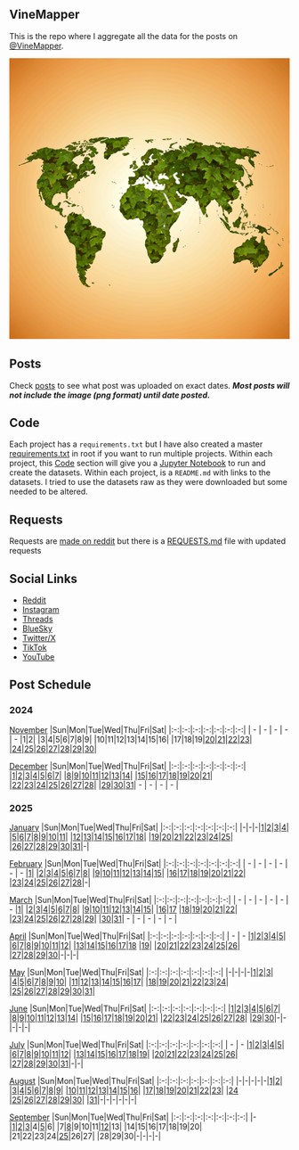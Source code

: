## VineMapper

This is the repo where I aggregate all the data for the posts on [@VineMapper](#social-links).

![Image](logo.png)

## Posts
Check [posts](posts/) to see what post was uploaded on exact dates. ***Most posts will not include the image (png format) until date posted.***

## Code
Each project has a `requirements.txt` but I have also created a master [requirements.txt](requirements.txt) in root if you want to run multiple projects.
Within each project, this [Code](#Code) section will give you a [Jupyter Notebook](https://jupyter.org/) to run and create the datasets.
Within each project, is a `README.md` with links to the datasets. I tried to use the datasets raw as they were downloaded but some needed to be altered.

## Requests
Requests are [made on reddit](https://www.reddit.com/user/VineMapper/) but there is a [REQUESTS.md](REQUESTS.md) file with updated requests

## Social Links
* [Reddit](https://www.reddit.com/user/VineMapper/submitted/)
* [Instagram](https://www.instagram.com/VineMapper/)
* [Threads](https://www.threads.net/@vinemapper)
* [BlueSky](https://bsky.app/profile/vinemapper.bsky.social)
* [Twitter/X](https://x.com/VineMapper)
* [TikTok](https://www.tiktok.com/@VineMapper)
* [YouTube](https://www.youtube.com/@VineMapper)

## Post Schedule

### 2024

[November](posts/2024/november.md)
|Sun|Mon|Tue|Wed|Thu|Fri|Sat|
|:-:|:-:|:-:|:-:|:-:|:-:|:-:|
| - | - | - | - | - |1|2|
|3|4|5|6|7|8|9|
|10|11|12|13|14|15|16|
|17|18|19|[20](projects/politics/California_Democratic_Pres_Turnout_2020_2024/)|[21](projects/politics/California_Republican_Pres_Turnout_2020_2024)|[22](projects/demography/European_Capitals_HDI)|[23](projects/alcohol/Breweries_Per_Capita/)|
|[24](projects/politics/European_Socialists/)|[25](projects/alcohol/Distilleries_Per_Capita/)|[26](projects/homeless/Homeless_Change_2020_2023/)|[27](projects/homeless/Homeless_population_per_10k/)|[28](projects/versus/Distilleries_vs_Breweries/)|[29](projects/agriculture/Grape_Production_Europe_2022/)|[30](projects/alcohol/Wineries_Per_Capita/)|

[December](posts/2024/december.md)
|Sun|Mon|Tue|Wed|Thu|Fri|Sat|
|:-:|:-:|:-:|:-:|:-:|:-:|:-:|
|[1](projects/demography/European_Capitals_Life_Expectancy/)|[2](projects/ethnicity/Americans_in_USA/)|[3](projects/versus/Distilleries_vs_Wineries)|[4](projects/agriculture/Tomato_Production_Europe_2022/)|[5](projects/ethnicity/Haitians_in_USA/)|[6](projects/homeless/Homeless_Change_2007_2023)|[7](projects/history/Vietnam_War_Deaths)|
|[8](projects/ethnicity/Russians_in_USA/)|[9](projects/history/Population_Change_1900_to_2023/)|[10](projects/restaurants/ChuckECheese_Locations_US/)|[11](projects/police/Corrections_Spending_Per_Capita/)|[12](projects/covid/COVID_Deaths_Per_State/)|[13](projects/ethnicity/Brazilians_in_USA/)|[14](projects/restaurants/TexasRoadHouse_Locations_US/)|
|[15](projects/politics/Progressives_Per_State_119th_Congress/)|[16](projects/police/Police_Spending_Per_Capita/)|[17](projects/covid/COVID_Cases_Per_State/)|[18](projects/ethnicity/Yugoslavs_in_USA/)|[19](projects/restaurants/McDonalds_Per_State/)|[20](projects/history/Virginia_Population_Change_1790_2023/)|[21](projects/demography/US_Population_Change_2023_to_2024/)|
|[22](projects/covid/COVID_Vaccine_Rates_Per_State/)|[23](projects/ethnicity/Soviets_in_USA/)|[24](projects/economics/US_States_GDP_Change_Per_Capita_2022-2024)|[25](projects/stores/Lidl_Locations_USA/)|[26](projects/police/Corrections_Spending_Per_Capita_Inversed/)|[27](projects/stores/Dollar_Generals_Per_State/)|[28](projects/restaurants/McDonalds_by_County/)|
|[29](projects/ethnicity/Turks_In_USA)|[30](projects/demography/US_Government_Employees_By_State/)|[31](projects/stores/United_States_Of_Dollar_General/)| - | - | - | - |

### 2025

[January](posts/2025/january.md)
|Sun|Mon|Tue|Wed|Thu|Fri|Sat|
|:-:|:-:|:-:|:-:|:-:|:-:|:-:|
|-|-|-|[1](projects/demography/Gender_Ratio_USA/)|[2](projects/ethnicity/Slavic_in_USA/)|[3](projects/police/Police_Spending_Per_Capita_Inversed/)|[4](projects/demography/Over_18_Population/)|
|[5](projects/covid/Preventable_COVID_Deaths/)|[6](projects/restaurants/McDonalds_Per_County_Count/)|[7](projects/politics/Progressives_Per_State_119th_Congress_Fixed/)|[8](projects/demography/Over_16_Working_Population/)|[9](projects/stores/Dollar_Generals_Per_County_Count/)|[10](projects/homeless/Homeless_Change_2023_2024_Percents/)|[11](projects/restaurants/Bojangles_Per_State/)|
|[12](projects/stores/Dollar_Generals_HeatMap/)|[13](projects/alcohol/Wine_Production_Europe_2022/)|[14](projects/police/Corrections_Spending_Per_Capita_Values/)|[15](projects/restaurants/Subways_Per_Capita/)|[16](projects/homeless/Homeless_Change_2023_2024_Totals/)|[17](projects/versus/McDonalds_Vs_KFC/)|[18](projects/demography/Gender_Ratio_USA_20-44/)|
|[19](projects/alcohol/Craft_Beer_Gallons_Per_Person_2023)|[20](projects/stores/Trader_Joes_Per_State/)|[21](projects/versus/McDonalds_Vs_Subway/)|[22](projects/demography/Gender_Ratio_USA_65_And_Over/)|[23](projects/ethnicity/Cubans_in_USA/)|[24](projects/versus/McDonalds_Vs_Subway_Per_State/)|[25](projects/alcohol/Wine_Produced_USA_2024/)|
|[26](projects/stores/Dollar_Generals_Per_County)|[27](projects/restaurants/KFCs_Per_State/)|[28](projects/restaurants/Taco_Bells_Per_State/)|[29](projects/alcohol/Wine_Produced_USA_2024_Per_Capita/)|[30](projects/restaurants/Hunt_Brothers_Per_State/)|[31](projects/demography/Veteran_Per_Capita_2023/)|-|

[February](posts/2025/february.md)
|Sun|Mon|Tue|Wed|Thu|Fri|Sat|
|:-:|:-:|:-:|:-:|:-:|:-:|:-:|
| - | - | - | - | - | - |[1](projects/versus/Taco_Bells_Vs_KFCs_Per_State/)|
|[2](projects/economics/Homeownership_Rate_Per_State_2024/)|[3](projects/alcohol/Wineries_In_Virginia/)|[4](projects/restaurants/Taco_Bells_Per_State_Per_Capita/)|[5](projects/stores/Costcos_Per_State/)|[6](projects/versus/McDonalds_Vs_Dollar_Generals/)|[7](projects/economics/US_States_GDP_Change_2023-2024/)|[8](projects/restaurants/McDonalds_Per_Capita/)|
|[9](projects/versus/Dollar_General_Vs_Hunt_Brothers_Counties/)|[10](projects/economics/Rental_Rate_Per_State_2024/)|[11](projects/history/WWII_Veterans_Per_Capita/)|[12](projects/versus/Carls_Jr_Vs_Hardees_Per_State/)|[13](projects/economics/Homeownership_Rate_Change_2023_2024)|[14](projects/versus/Cold_Stone_Vs_Baskin_Robbins/)|[15](projects/demography/Largest_Age_Group_Per_State_2023/)|
|[16](projects/restaurants/CarlsJr_Per_State/)|[17](projects/economics/Percent_Energy_from_Natural_Gas_Per_State/)|[18](projects/versus/Subway_Vs_Dollar_Generals/)|[19](projects/stores/Macys_Per_State/)|[20](projects/economics/Rental_Rate_Change_2023_2024/)|[21](projects/restaurants/Hardees_Per_State/)|[22](projects/stores/Nordstrom_Racks_Per_State/)|
|[23](projects/economics/Percent_Energy_from_Coal_Per_State/)|[24](projects/restaurants/Subways_Per_State/)|[25](projects/demography/Median_Age_2023/)|[26](projects/history/9_11_Veterans_Per_Capita/)|[27](projects/restaurants/KFCs_Per_State_Per_Capita/)|[28](projects/stores/Kohls_Per_State/)|-|

[March](posts/2025/march.md)
|Sun|Mon|Tue|Wed|Thu|Fri|Sat|
|:-:|:-:|:-:|:-:|:-:|:-:|:-:|
| - | - | - | - | - | - |[1](projects/economics/US_States_REAL_GDP_Change_2023-2024/)|
|[2](projects/restaurants/Dunkin_Donuts_Per_State/)|[3](projects/economics/Mobile_Home_Percent_Per_State/)|[4](projects/stores/Family_Dollars_Per_State/)|[5](projects/restaurants/Roy_Rodgers_Locations/)|[6](projects/history/Gulf_War_Vets_Per_State)|[7](projects/stores/Five_Below_Per_State/)|[8](projects/versus/Dollar_General_Vs_Family_Dollar_Vs_Dollar_Tree_Per_State)|
|[9](projects/restaurants/Churches_Chicken_Per_State/)|[10](projects/history/Korean_War_Vets_Per_State/)|[11](projects/ethnicity/Israelis_in_USA/)|[12](projects/stores/Dollar_Trees_Per_State/)|[13](projects/economics/Mobile_Home_Percent_Per_County/)|[14](projects/restaurants/Cold_Stones_Per_State/)|[15](projects/versus/BJs_Vs_Costco_Vs_Sams_Club_Per_State/)|
|[16](projects/stores/Guitar_Centers_Per_State/)|[17](projects/ethnicity/Irish_In_USA/) |[18](projects/restaurants/Baskin_Robbins_Per_State/)|[19](projects/versus/Dennys_Vs_IHOP_Per_State)|[20](projects/stores/BJs_Per_State/)|[21](projects/restaurants/Dennys_Per_State/)|[22](projects/economics/Lacking_Plumbing_Per_County/)|
|[23](projects/agriculture/Beer_Of_Barley_Production_Europe_2022/)|[24](projects/stores/Sams_Club_Per_State/)|[25](projects/versus/Churches_Vs_KFC_Vs_Popeyes/)|[26](projects/restaurants/IHOPs_Per_State/)|[27](projects/economics//Lacking_Plumbing_Per_State/)|[28](projects/restaurants/Swig_Drinks_Per_State/)|[29](projects/economics/Percent_Energy_from_Nuclear_Per_State/)|
|[30](projects/agriculture/Sunflower_Oil_Production_Europe_2022/)|[31](projects/history/South_Carolina_Population_Change_1790_2023/)| - | - | - | - | - |


[April](posts/2025/april.md)
|Sun|Mon|Tue|Wed|Thu|Fri|Sat|
|:-:|:-:|:-:|:-:|:-:|:-:|:-:|
| - | - |[1](projects/restaurants/Popeyes_Per_State/)|[2](projects/ethnicity/Scotch-Irish_in_USA/)|[3](projects/economics/Percent_Energy_from_Solar_Per_State/)|[4](projects/agriculture/Beer_Of_Barley_Production_Europe_Per_Capita_2022/)|[5](projects/restaurants/Dodo_Pizza_Per_Country/)|
|[6](projects/versus/English_Vs_Irish_In_USA/)|[7](projects/economics/Percent_Energy_from_Wind_Per_State/)|[8](projects/ethnicity/Pennsylvania_German_In_USA/)|[9](projects/restaurants/Wendys_Per_State/)|[10](projects/versus/Czech_Vs_Slovak_In_USA/)|[11](projects/economics/Largest_Energy_Sources_By_State/)|[12](projects/ethnicity/Lebanese_In_USA/)|
|[13](projects/stores/Dollar_Trees_Per_State_Per_Capita/)|[14](projects/restaurants/Subways_Per_Canadian_Province/)|[15](projects/restaurants/Popeyes_Per_State_Per_Capita/)|[16](projects/economics/Homeownership_85_And_Over_Per_State/)|[17](projects/economics/Percent_Energy_from_Biomass_Per_State/)|[18](projects/ethnicity/African_Ancestry_Nationalities_USA/) |[19](projects/versus/Checkers_Vs_Rallys/)|
|[20](projects/economics/Bachelors_Degree_In_Poverty/)|[21](projects/restaurants/Waffle_House_Per_State/)|[22](projects/politics/European_Socialists_2025/)|[23](projects/versus/Dennys_Vs_IHOP_Waffle_House_Per_State/)|[24](projects/economics/Vehicle_Deaths_Per_State_Per_Capita/)|[25](projects/restaurants/Rallys_Per_State/)|[26](projects/economics/Homeownership_Under_35_Per_State/)|
|[27](projects/restaurants/Krispy_Kremes_Per_State/)|[28](projects/economics/Vehicle_Miles_Traveled_Per_State/)|[29](projects/agriculture/Horse_Meat_Produced_2022/)|[30](projects/ethnicity/West_Indian_Nationalities_USA/)|-|-|-|


[May](posts/2025/may.md)
|Sun|Mon|Tue|Wed|Thu|Fri|Sat|
|:-:|:-:|:-:|:-:|:-:|:-:|:-:|
|-|-|-|-|[1](projects/economics/Vehicle_Deaths_Per_100m_Vehicle_Miles_Traveled/)|[2](projects/restaurants/Waffle_House_Per_State_Totals/)|[3](projects/economics/Percent_Without_Internet_Subscription_Per_State/)|
|[4](projects/ethnicity/South_Africans_In_USA/)|[5](projects/restaurants/Checkers_Per_State/)|[6](projects/restaurants/Dave_and_Busters_Per_State/)|[7](projects/ethnicity/Arab_Ancestry_Nationalities_USA/)|[8](projects/economics/Renter_Occupied_Units_Before_1990_Per_State/)|[9](projects/agriculture/Cheese_Milk_Cow_Production_Europe_2022/)|[10](projects/economics/Percent_Without_Internet_Subscription_Per_County/)|
|[11](projects/demography/Ratio_Unmarried_Men_To_Women/)|[12](projects/versus/Dollar_General_Vs_Wafflehouse_Counties)|[13](projects/economics/Bankruptcy_Filings_Per_State_2023_to_2024/)|[14](projects/stores/Bucees_Per_State/)|[15](projects/restaurants/Perkins_Per_State/)|[16](projects/demography/Unmarried_Per_State/)|[17](projects/versus/English_Vs_German_Per_County/)|
|[18](projects/restaurants/Whataburgers_Per_Texas_Counties/)|[19](projects/demography/Fertility_Rates_In_Bulgaria_2024/)|[20](projects/agriculture/Cheese_Milk_Cow_Production_Europe_Per_Capita_2022/)|[21](projects/versus/English_Vs_Irish_Per_County/)|[22](projects/economics/Cheapest_State_To_Buy_New_Car/)|[23](projects/demography/Population_Decline_Bulgaria_2015-2024/)|[24](projects/restaurants/Whataburger_Per_State/)|
|[25](projects/versus/Dennys_Vs_IHOP_Waffle_House_Perkins_Per_State/)|[26](projects/restaurants/Arbys_Per_State)|[27](projects/agriculture/Corn_Production_Europe_Per_Capita_2022/)|[28](projects/stores/Campgrounds_Per_State_Per_Capita_2025/)|[29](projects/restaurants/Winchells_Donuts_Per_State/)|[30](projects/economics/Avg_Monthly_Wage_Bulgaria_2025/)|[31](projects/stores/Raleys_Per_State/)|

[June](posts/2025/june.md)
|Sun|Mon|Tue|Wed|Thu|Fri|Sat|
|:-:|:-:|:-:|:-:|:-:|:-:|:-:|
|[1](projects/economics/Bankruptcy_Filings_Per_State/)|[2](projects/stores/Campgrounds_Per_State_2025/)|[3](projects/ethnicity/Slavic_Ancestry_Nationalities_USA/)|[4](projects/restaurants/Burger_Kings_Per_State/)|[5](projects/demography/Population_Change_Hungary_2014-2024/)|[6](projects/stores/Sheetz_Per_State/)|[7](projects/demography/Disability_Percent_Per_State/)|
|[8](projects/versus/Speedway_Vs_7-Elevens_Per_State/)|[9](projects/economics/Heliports_Per_State/)|[10](projects/versus/Wendys_Vs_Burger_King_Per_State/)|[11](projects/economics/Registration_Fees_For_Car_Per_State/)|[12](projects/stores/7_11_Per_Capita/)|[13](projects/demography/Disability_Percent_Per_County/)|[14](projects/versus/Italian_Vs_Irish_Per_County/)|
|[15](projects/economics/Heliports_Per_Capita/)|[16](projects/demography/Population_Change_Slovenia_2015-2025/)|[17](projects/ethnicity/Danish_In_USA/)|[18](projects/demography/Hearing_Disability_Per_State/)|[19](projects/economics/Airports_Per_State/)|[20](projects/demography/Population_Change_Latvia_2015-2025/)|[21](projects/restaurants/Arbys_Per_Capita/)|
|[22](projects/demography/Speak_Language_Not_Spanish_Not_English_Per_County/)|[23](projects/economics/Airports_Per_Capita/)|[24](projects/restaurants/Burger_Kings_Per_Capita/)|[25](projects/economics/Avg_Monthly_Wage_Slovenia_2024/)|[26](projects/demography/Population_Change_Russians_In_Latvia_2015-2025/)|[27](projects/demography/Vision_Disability_Per_State/)|[28](projects/ethnicity/Nordic_Ancestry_Per_County/)|
|[29](projects/demography/Population_Change_Lithuania_2015-2025/)|[30](projects/politics/People_Per_State_Legislator/)|-|-|-|-|-|

[July](posts/2025/july.md)
|Sun|Mon|Tue|Wed|Thu|Fri|Sat|
|:-:|:-:|:-:|:-:|:-:|:-:|:-:|
| - | - |[1](projects/restaurants/Buffalo_Wild_Wings_Per_Capita/)|[2](projects/ethnicity/Slavic_Ancestry_Per_County/)|[3](projects/politics/At_Risk_Hospitals_Per_State/)|[4](projects/ethnicity/Americans_Per_County/)|[5](projects/demography/Population_Change_Croatia_2013-2023/)|
|[6](projects/restaurants/Buffalo_Wild_Wings_Per_State/)|[7](projects/politics/State_Legislators_Per_State/)|[8](projects/demography/Population_Change_Tennessee_2000-2023/)|[9](projects/agriculture/Corn_Production_Per_Capita/)|[10](projects/stores/Kwik_Trip_Per_State/)|[11](projects/demography/Population_Change_Estonia_2015-2025/)|[12](projects/restaurants/Chick-fil-a_Per_Capita/)|
|[13](projects/agriculture/Corn_Production_Per_Acre/)|[14](projects/ethnicity/French_In_USA/)|[15](projects/demography/Speak_Language_Spanish_At_Home_Per_County/)|[16](projects/versus/Chick-Fil-A_Vs_KFC_Vs_Popeyes/)|[17](projects/demography/Population_Change_Russians_In_Estonia_2018_2025/)|[18](projects/economics/Change_In_Rent_2010-2023_Per_State/)|[19](projects/demography/Speak_Only_English_Per_County/)|
|[20](projects/restaurants/Chick-fil-a_Per_State/)|[21](projects/demography/Population_Change_West_Virginia_2000-2023/)|[22](projects/economics/Total_Change_In_Rent_2010-2023_Per_State/)|[23](projects/ethnicity/Arab_Ancestry_Nationalities_Per_County/)|[24](projects/demography/Population_Change_Turkish_In_Bulgaria_2011-2021/)|[25](projects/demography/Speak_Only_English_Per_State/)|[26](projects/versus/Dennys_Vs_IHOP_Waffle_House_Perkins_Per_County/)|
|[27](projects/demography/Population_Change_Slovakia_2014-2024/)|[28](projects/ethnicity/African_Ancestry_Nationalities_Per_County/)|[29](projects/stores/Royal_Farms_Per_State/)|[30](projects/politics/Federal_Taxes_Paid_Per_Dollar_Support_Per_State/)|[31](projects/ethnicity/Largest_Asian_Subgroup_Per_State/)|-|-|

[August](posts/2025/august.md)
|Sun|Mon|Tue|Wed|Thu|Fri|Sat|
|:-:|:-:|:-:|:-:|:-:|:-:|:-:|
|-|-|-|-|-|[1](projects/stores/Walmart_Per_Capita/)|[2](projects/economics/Largest_Occupation_Sector_Per_County_Male/)|
|[3](projects/economics/Largest_Occupation_Sector_Per_County_Female/)|[4](projects/demography/Population_Change_Greece_2014-2024/)|[5](projects/restaurants/Crumbl_Cookies_Per_Capita/)|[6](projects/demography/Population_Change_Italy_2019-2025/)|[7](projects/stores/Walmart_Wage_Per_State/)|[8](projects/demography/Population_Change_Latvians_In_Latvia_2015-2025/)|[9](projects/ethnicity/Largest_Asian_Subgroup_Per_County/)|
|[10](projects/restaurants/Crumbl_Cookies_Per_State/)|[11](projects/ethnicity/Japanese_Per_State)|[12](projects/ethnicity/Hispanic_Ancestry_Per_State/)|[13](projects/agriculture/Corn_Production_Per_State/)|[14](projects/ethnicity/West_Indian_Per_County/)|[15](projects/demography/Household_Size_Per_State/)|[16](projects/ethnicity/Largest_Pacific_Islander_Subgroup_Per_State/)|
|[17](projects/ethnicity/Central_American_Ancestry_Per_State/)|[18](projects/ethnicity/Hispanic_Ancestry_Per_State/)|[19](projects/stores/Walmart_Per_State/)|[20](projects/economics/Labor_Participation_Rate_Per_County/)|[21](projects/versus/Unemployment_Rate_Female_Vs_Male/)|[22](projects/ethnicity/Largest_Pacific_Islander_Subgroup_Per_County/)|[23](projects/economics/Labor_Participation_Rate_Per_State/)|
|[24](projects/stores/Meijers_Per_State/) |[25](projects/ethnicity/Central_American_Origin_Per_County/)|[26](projects/economics/Labor_Participation_Rate_Per_County_Female/)|[27](projects/demography/Language_Spoken_At_Home_Not_English_Spanish/)|[28](projects/ethnicity/South_American_Origin_Per_County/)|[29](projects/economics/Labor_Participation_Rate_Per_County_Male/)|[30](projects/stores/Food_Lions_Per_State)|
|[31](projects/ethnicity/South_American_Origin_Per_State/)|-|-|-|-|-|-|

[September](posts/2025/september.md)
|Sun|Mon|Tue|Wed|Thu|Fri|Sat|
|:-:|:-:|:-:|:-:|:-:|:-:|:-:|
|-|[1](projects/economics/Work_From_Home_Per_County/)|[2](projects/demography/Language_Spoken_At_Home_Per_County_Not_English_Spanish)|[3](projects/stores/Krogers_Per_State)|4|[5](projects/economics/Work_From_Home_Per_State)|6|
|7|[8](projects/economics/Average_Travel_Time_To_Work_Per_State/)|9|10|11|[12](projects/economics/Labor_Participation_Rate_Per_State_Female/)|13|
|14|15|16|17|18|19|20|
|21|22|23|24|[25](projects/economics/Labor_Participation_Rate_Per_State_Male/)|26|27|
|28|29|30|-|-|-|-|
